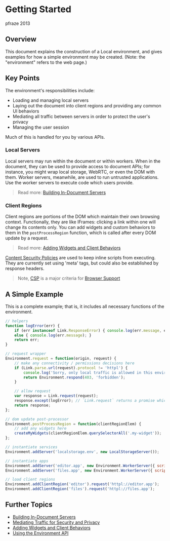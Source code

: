 Getting Started
===============

pfraze 2013


## Overview

This document explains the construction of a Local environment, and gives examples for how a simple environment may be created. (Note: the "environment" refers to the web page.)


## Key Points

The environment's responsibilities include:

 - Loading and managing local servers
 - Laying out the document into client regions and providing any common UI behaviors
 - Mediating all traffic between servers in order to protect the user's privacy
 - Managing the user session

Much of this is handled for you by various APIs.


### Local Servers

Local servers may run within the document or within workers. When in the document, they can be used to provide access to document APIs; for instance, you might wrap local storage, WebRTC, or even the DOM with them. Worker servers, meanwhile, are used to run untrusted applications. Use the worker servers to execute code which users provide.

 > Read more: [Building In-Document Servers](document_servers.md)


### Client Regions

Client regions are portions of the DOM which maintain their own browsing context. Functionally, they are like IFrames: clicking a link within one will change its contents only. You can add widgets and custom behaviors to them in the `postProcessRegion` function, which is called after every DOM update by a request.

 > Read more: [Adding Widgets and Client Behaviors](adding_widgets.md)

[Content Security Policies](https://developer.mozilla.org/en-US/docs/Security/CSP) are used to keep inline scripts from executing. They are currently set using 'meta' tags, but could also be established by response headers.

 > Note, [CSP](http://caniuse.com/#search=CSP) is a major criteria for [Browser Support](../misc/browser_support.md)


## A Simple Example

This is a complete example; that is, it includes all necessary functions of the environment.

```javascript
// helpers
function logError(err) {
	if (err instanceof Link.ResponseError) { console.log(err.message, err.request); }
	else { console.log(err.message); }
	return err;
}

// request wrapper
Environment.request = function(origin, request) {
	// make any connectivity / permissions decisions here
	if (Link.parse.url(request).protocol != 'httpl') {
		console.log('Sorry, only local traffic is allowed in this environment');
		return Environment.respond(403, 'forbidden');
	}

	// allow request
	var response = Link.request(request);
	response.except(logError); // `Link.request` returns a promise which will fail if response status >= 400
	return response;
};

// dom update post-processor
Environment.postProcessRegion = function(clientRegionElem) {
	// add any widgets here
	createMyWidgets(clientRegionElem.querySelectorAll('.my-widget'));
};

// instantiate services
Environment.addServer('localstorage.env', new LocalStorageServer());

// instantiate apps
Environment.addServer('editor.app', new Environment.WorkerServer({ scriptUrl:'/apps/editor.js' }));
Environment.addServer('files.app', new Environment.WorkerServer({ scriptUrl:'/apps/filetree.js', dataSource:'httpl://localstorage.env' }));

// load client regions
Environment.addClientRegion('editor').request('httpl://editor.app');
Environment.addClientRegion('files').request('httpl://files.app');
```


## Further Topics

 - [Building In-Document Servers](document_servers.md)
 - [Mediating Traffic for Security and Privacy](mediating_traffic.md)
 - [Adding Widgets and Client Behaviors](adding_widgets.md)
 - [Using the Environment API](../lib/environment.md)